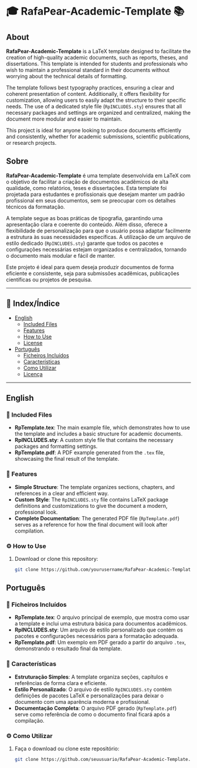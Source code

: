 # 🎓 RafaPear-Academic-Template 📚

## About

**RafaPear-Academic-Template** is a LaTeX template designed to facilitate the creation of high-quality academic documents, such as reports, theses, and dissertations. This template is intended for students and professionals who wish to maintain a professional standard in their documents without worrying about the technical details of formatting.

The template follows best typography practices, ensuring a clear and coherent presentation of content. Additionally, it offers flexibility for customization, allowing users to easily adapt the structure to their specific needs. The use of a dedicated style file (`RpINCLUDES.sty`) ensures that all necessary packages and settings are organized and centralized, making the document more modular and easier to maintain.

This project is ideal for anyone looking to produce documents efficiently and consistently, whether for academic submissions, scientific publications, or research projects.

## Sobre

**RafaPear-Academic-Template** é uma template desenvolvida em LaTeX com o objetivo de facilitar a criação de documentos acadêmicos de alta qualidade, como relatórios, teses e dissertações. Esta template foi projetada para estudantes e profissionais que desejam manter um padrão profissional em seus documentos, sem se preocupar com os detalhes técnicos da formatação.

A template segue as boas práticas de tipografia, garantindo uma apresentação clara e coerente do conteúdo. Além disso, oferece a flexibilidade de personalização para que o usuário possa adaptar facilmente a estrutura às suas necessidades específicas. A utilização de um arquivo de estilo dedicado (`RpINCLUDES.sty`) garante que todos os pacotes e configurações necessárias estejam organizados e centralizados, tornando o documento mais modular e fácil de manter.

Este projeto é ideal para quem deseja produzir documentos de forma eficiente e consistente, seja para submissões acadêmicas, publicações científicas ou projetos de pesquisa.

---

## 📖 Index/Índice

- [English](#english)
  - [Included Files](#-included-files)
  - [Features](#-features)
  - [How to Use](#-how-to-use)
  - [License](#-license)
- [Português](#português)
  - [Ficheiros Incluídos](#-ficheiros-incluídos)
  - [Características](#-características)
  - [Como Utilizar](#-como-utilizar)
  - [Licença](#-licença)

---

## English

### 📁 Included Files

- **RpTemplate.tex**: The main example file, which demonstrates how to use the template and includes a basic structure for academic documents.
- **RpINCLUDES.sty**: A custom style file that contains the necessary packages and formatting settings.
- **RpTemplate.pdf**: A PDF example generated from the `.tex` file, showcasing the final result of the template.

### 🌟 Features

- **Simple Structure**: The template organizes sections, chapters, and references in a clear and efficient way.
- **Custom Style**: The `RpINCLUDES.sty` file contains LaTeX package definitions and customizations to give the document a modern, professional look.
- **Complete Documentation**: The generated PDF file (`RpTemplate.pdf`) serves as a reference for how the final document will look after compilation.

### ⚙️ How to Use

1. Download or clone this repository:
   ```bash
   git clone https://github.com/yourusername/RafaPear-Academic-Template.git


## Português

### 📁 Ficheiros Incluídos

- **RpTemplate.tex**: O arquivo principal de exemplo, que mostra como usar a template e inclui uma estrutura básica para documentos acadêmicos.
- **RpINCLUDES.sty**: Um arquivo de estilo personalizado que contém os pacotes e configurações necessários para a formatação adequada.
- **RpTemplate.pdf**: Um exemplo em PDF gerado a partir do arquivo `.tex`, demonstrando o resultado final da template.

### 🌟 Características

- **Estruturação Simples**: A template organiza seções, capítulos e referências de forma clara e eficiente.
- **Estilo Personalizado**: O arquivo de estilo `RpINCLUDES.sty` contém definições de pacotes LaTeX e personalizações para deixar o documento com uma aparência moderna e profissional.
- **Documentação Completa**: O arquivo PDF gerado (`RpTemplate.pdf`) serve como referência de como o documento final ficará após a compilação.

### ⚙️ Como Utilizar

1. Faça o download ou clone este repositório:
   ```bash
   git clone https://github.com/seuusuario/RafaPear-Academic-Template.git